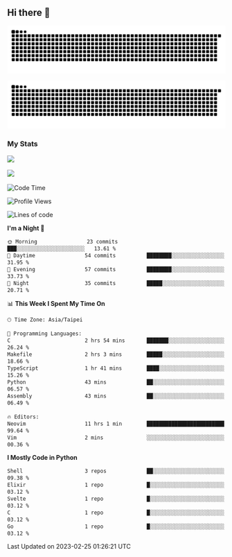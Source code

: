 ## Hi there 👋

<div align="center">

![GitHub Snake Light](https://raw.githubusercontent.com/CSY54/CSY54/snake/github-snake.svg#gh-light-mode-only)

![GitHub Snake dark](https://raw.githubusercontent.com/CSY54/CSY54/snake/github-snake-dark.svg#gh-dark-mode-only)

</div>

### My Stats

![](https://github-readme-stats.vercel.app/api?username=CSY54&theme=nord&show_icons=true)

![](https://github-readme-stats.vercel.app/api/top-langs/?username=CSY54&theme=nord&layout=compact&card_width=445)

<!--START_SECTION:waka-->
![Code Time](http://img.shields.io/badge/Code%20Time-1%2C496%20hrs%2057%20mins-blue)

![Profile Views](http://img.shields.io/badge/Profile%20Views-4-blue)

![Lines of code](https://img.shields.io/badge/From%20Hello%20World%20I%27ve%20Written-388.2%20thousand%20lines%20of%20code-blue)

**I'm a Night 🦉** 

```text
🌞 Morning                23 commits          ███░░░░░░░░░░░░░░░░░░░░░░   13.61 % 
🌆 Daytime                54 commits          ████████░░░░░░░░░░░░░░░░░   31.95 % 
🌃 Evening                57 commits          ████████░░░░░░░░░░░░░░░░░   33.73 % 
🌙 Night                  35 commits          █████░░░░░░░░░░░░░░░░░░░░   20.71 % 
```


📊 **This Week I Spent My Time On** 

```text
🕑︎ Time Zone: Asia/Taipei

💬 Programming Languages: 
C                        2 hrs 54 mins       ███████░░░░░░░░░░░░░░░░░░   26.24 % 
Makefile                 2 hrs 3 mins        █████░░░░░░░░░░░░░░░░░░░░   18.66 % 
TypeScript               1 hr 41 mins        ████░░░░░░░░░░░░░░░░░░░░░   15.26 % 
Python                   43 mins             ██░░░░░░░░░░░░░░░░░░░░░░░   06.57 % 
Assembly                 43 mins             ██░░░░░░░░░░░░░░░░░░░░░░░   06.49 % 

🔥 Editors: 
Neovim                   11 hrs 1 min        █████████████████████████   99.64 % 
Vim                      2 mins              ░░░░░░░░░░░░░░░░░░░░░░░░░   00.36 % 
```

**I Mostly Code in Python** 

```text
Shell                    3 repos             ██░░░░░░░░░░░░░░░░░░░░░░░   09.38 % 
Elixir                   1 repo              █░░░░░░░░░░░░░░░░░░░░░░░░   03.12 % 
Svelte                   1 repo              █░░░░░░░░░░░░░░░░░░░░░░░░   03.12 % 
C                        1 repo              █░░░░░░░░░░░░░░░░░░░░░░░░   03.12 % 
Go                       1 repo              █░░░░░░░░░░░░░░░░░░░░░░░░   03.12 % 
```




 Last Updated on 2023-02-25 01:26:21 UTC
<!--END_SECTION:waka-->

<!--
**CSY54/CSY54** is a ✨ _special_ ✨ repository because its `README.md` (this file) appears on your GitHub profile.

Here are some ideas to get you started:

- 🔭 I’m currently working on ...
- 🌱 I’m currently learning ...
- 👯 I’m looking to collaborate on ...
- 🤔 I’m looking for help with ...
- 💬 Ask me about ...
- 📫 How to reach me: ...
- 😄 Pronouns: ...
- ⚡ Fun fact: ...
-->
